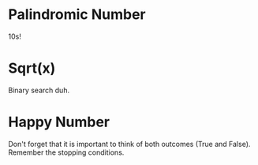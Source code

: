 # Palindromic Number
10s!

# Sqrt(x)
Binary search duh.

# Happy Number
Don't forget that it is important to think of both outcomes (True and False).
Remember the stopping conditions.
